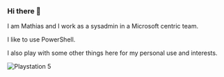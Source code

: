 ### Hi there 👋

I am Mathias and I work as a sysadmin in a Microsoft centric team.

I like to use PowerShell.

I also play with some other things here for my personal use and interests.

![Playstation 5](https://img.shields.io/badge/Playstation%205-003791?style=for-the-badge&logo=playstation-5&logoColor=white)
<!--
**M-thias/M-thias** is a ✨ _special_ ✨ repository because its `README.md` (this file) appears on your GitHub profile.

Here are some ideas to get you started:

- 🔭 I’m currently working on ...
- 🌱 I’m currently learning ...
- 👯 I’m looking to collaborate on ...
- 🤔 I’m looking for help with ...
- 💬 Ask me about ...
- 📫 How to reach me: ...
- 😄 Pronouns: ...
- ⚡ Fun fact: ...
-->
